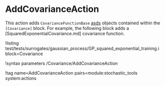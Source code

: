 # AddCovarianceAction

This action adds `CovarianceFunctionBase` [asds](Covariance/index.md) objects contained within the `[Covariance]` block. For example,
the following block adds a [SquaredExponentialCovariance.md] covariance function.

!listing test/tests/surrogates/gaussian_process/GP_squared_exponential_training.i block=Covariance

!syntax parameters /Covariance/AddCovarianceAction

!tag name=AddCovarianceAction pairs=module:stochastic_tools system:actions
